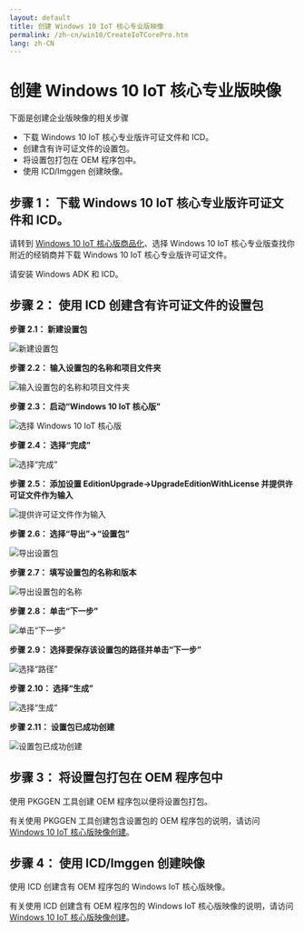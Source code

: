 ```yaml
---
layout: default
title: 创建 Windows 10 IoT 核心专业版映像
permalink: /zh-cn/win10/CreateIoTCorePro.htm
lang: zh-CN
---
```


# 创建 Windows 10 IoT 核心专业版映像

下面是创建企业版映像的相关步骤

* 下载 Windows 10 IoT 核心专业版许可证文件和 ICD。
* 创建含有许可证文件的设置包。
* 将设置包打包在 OEM 程序包中。
* 使用 ICD/Imggen 创建映像。


步骤 1： 下载 Windows 10 IoT 核心专业版许可证文件和 ICD。
-------

请转到 [Windows 10 IoT 核心版商品化](http://go.microsoft.com/fwlink/?LinkID=614849)、选择 Windows 10 IoT 核心专业版查找你附近的经销商并下载 Windows 10 IoT 核心专业版许可证文件。

请安装 Windows ADK 和 ICD。

步骤 2： 使用 ICD 创建含有许可证文件的设置包
-------

**步骤 2.1： 新建设置包**

![新建设置包]({{site.baseurl}}/Resources/images/CreateIoTCorePro/CreatePpkg1.png)

**步骤 2.2： 输入设置包的名称和项目文件夹**

![输入设置包的名称和项目文件夹]({{site.baseurl}}/Resources/images/CreateIoTCorePro/CreatePpkg2.png)

**步骤 2.3： 启动“Windows 10 IoT 核心版”**

![选择 Windows 10 IoT 核心版]({{site.baseurl}}/Resources/images/CreateIoTCorePro/CreatePpkg3.png)

**步骤 2.4： 选择“完成”**

![选择“完成”]({{site.baseurl}}/Resources/images/CreateIoTCorePro/CreatePpkg4.png)

**步骤 2.5： 添加设置 EditionUpgrade-\>UpgradeEditionWithLicense 并提供许可证文件作为输入**

![提供许可证文件作为输入]({{site.baseurl}}/Resources/images/CreateIoTCorePro/CreatePpkg5.png)

**步骤 2.6： 选择“导出”-\>“设置包”**

![导出设置包]({{site.baseurl}}/Resources/images/CreateIoTCorePro/CreatePpkg6.png)

**步骤 2.7： 填写设置包的名称和版本**

![导出设置包的名称]({{site.baseurl}}/Resources/images/CreateIoTCorePro/CreatePpkg7.png)

**步骤 2.8： 单击“下一步”**

![单击“下一步”]({{site.baseurl}}/Resources/images/CreateIoTCorePro/CreatePpkg8.png)

**步骤 2.9： 选择要保存该设置包的路径并单击“下一步”**

![选择“路径”]({{site.baseurl}}/Resources/images/CreateIoTCorePro/CreatePpkg9.png)

**步骤 2.10： 选择“生成”**

![选择“生成”]({{site.baseurl}}/Resources/images/CreateIoTCorePro/CreatePpkg10.png)

**步骤 2.11： 设置包已成功创建**

![设置包已成功创建]({{site.baseurl}}/Resources/images/CreateIoTCorePro/CreatePpkg11.png)

步骤 3： 将设置包打包在 OEM 程序包中
-------

使用 PKGGEN 工具创建 OEM 程序包以便将设置包打包。
 
有关使用 PKGGEN 工具创建包含设置包的 OEM 程序包的说明，请访问 [Windows 10 IoT 核心版映像创建](https://msdn.microsoft.com/en-us/windows/hardware/commercialize/manufacture/iot/iot-core-manufacturing-guide)。
 
步骤 4： 使用 ICD/Imggen 创建映像
-------
 
使用 ICD 创建含有 OEM 程序包的 Windows IoT 核心版映像。

有关使用 ICD 创建含有 OEM 程序包的 Windows IoT 核心版映像的说明，请访问 [Windows 10 IoT 核心版映像创建](https://msdn.microsoft.com/en-us/windows/hardware/commercialize/manufacture/iot/iot-core-manufacturing-guide)。